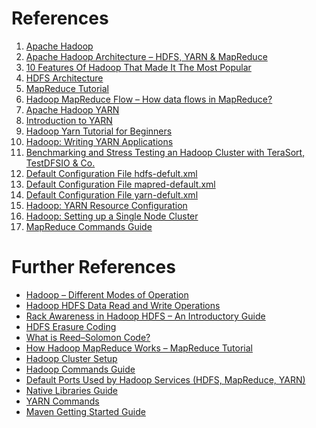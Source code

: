 # References
1. <a id="hadoop"></a> [Apache Hadoop](https://hadoop.apache.org/)
1. <a id="hadoop_architecture"></a> [Apache Hadoop Architecture – HDFS, YARN & MapReduce](https://techvidvan.com/tutorials/hadoop-architecture/)
1. <a id="hadoop_features"></a> [10 Features Of Hadoop That Made It The Most Popular](https://data-flair.training/blogs/features-of-hadoop-and-design-principles/)
1. <a id="hdfs_architecture"></a> [HDFS Architecture](https://hadoop.apache.org/docs/r3.3.5/hadoop-project-dist/hadoop-hdfs/HdfsDesign.html)
1. <a id="mapred_tutorial"></a> [MapReduce Tutorial](https://hadoop.apache.org/docs/r3.3.5/hadoop-mapreduce-client/hadoop-mapreduce-client-core/MapReduceTutorial.html)
1. <a id="mapred_flow"></a> [Hadoop MapReduce Flow – How data flows in MapReduce?](https://data-flair.training/blogs/hadoop-mapreduce-flow/)
1. <a id="yarn"></a> [Apache Hadoop YARN](https://hadoop.apache.org/docs/r3.3.5/hadoop-yarn/hadoop-yarn-site/YARN.html)
1. <a id="yarn_intro"></a> [Introduction to YARN](https://www.youtube.com/watch?v=5vmP1-6xd6Y&ab_channel=OracleLearning)
1. <a id="yarn_tutorial"></a> [Hadoop Yarn Tutorial for Beginners](https://data-flair.training/blogs/hadoop-yarn-tutorial/)
1. <a id="yarn_app"></a> [Hadoop: Writing YARN Applications](https://hadoop.apache.org/docs/r3.3.5/hadoop-yarn/hadoop-yarn-site/WritingYarnApplications.html)
1. <a id="dfsio"></a> [Benchmarking and Stress Testing an Hadoop Cluster with TeraSort, TestDFSIO & Co.](https://www.michael-noll.com/blog/2011/04/09/benchmarking-and-stress-testing-an-hadoop-cluster-with-terasort-testdfsio-nnbench-mrbench/)
1. <a id="hdfs_default_xml"></a> [Default Configuration File hdfs-defult.xml](https://hadoop.apache.org/docs/r3.3.5/hadoop-project-dist/hadoop-hdfs/hdfs-default.xml)
1. <a id="mapred_default_xml"></a> [Default Configuration File mapred-default.xml](https://hadoop.apache.org/docs/r3.3.5/hadoop-mapreduce-client/hadoop-mapreduce-client-core/mapred-default.xml)
1. <a id="yarn_default_xml"></a> [Default Configuration File yarn-defult.xml](https://hadoop.apache.org/docs/r3.3.5/hadoop-yarn/hadoop-yarn-common/yarn-default.xml)
1. <a id="yarn_resource_configuration"></a> [Hadoop: YARN Resource Configuration](https://hadoop.apache.org/docs/r3.3.5/hadoop-yarn/hadoop-yarn-site/ResourceModel.html)
1. <a id="single_node_cluster"></a> [Hadoop: Setting up a Single Node Cluster](https://hadoop.apache.org/docs/r3.3.5/hadoop-project-dist/hadoop-common/SingleCluster.html)
1. <a id="mapred_commands"></a> [MapReduce Commands Guide](https://hadoop.apache.org/docs/r3.3.5/hadoop-mapreduce-client/hadoop-mapreduce-client-core/MapredCommands.html)


# Further References <a name="fref"></a>
* [Hadoop – Different Modes of Operation](https://www.geeksforgeeks.org/hadoop-different-modes-of-operation/)
* [Hadoop HDFS Data Read and Write Operations](https://data-flair.training/blogs/hadoop-hdfs-data-read-and-write-operations/)
* [Rack Awareness in Hadoop HDFS – An Introductory Guide](https://data-flair.training/blogs/rack-awareness-hadoop-hdfs/)
* [HDFS Erasure Coding](https://hadoop.apache.org/docs/r3.3.5/hadoop-project-dist/hadoop-hdfs/HDFSErasureCoding.html)
* [What is Reed–Solomon Code?](https://www.geeksforgeeks.org/what-is-reed-solomon-code/)
* [How Hadoop MapReduce Works – MapReduce Tutorial](https://data-flair.training/blogs/how-hadoop-mapreduce-works/)
* [Hadoop Cluster Setup](https://hadoop.apache.org/docs/r3.3.5/hadoop-project-dist/hadoop-common/ClusterSetup.html) 
* [Hadoop Commands Guide](https://hadoop.apache.org/docs/r3.3.5/hadoop-project-dist/hadoop-common/CommandsManual.html)
* [Default Ports Used by Hadoop Services (HDFS, MapReduce, YARN)](https://kontext.tech/article/265/default-ports-used-by-hadoop-services-hdfs-mapreduce-yarn )
* [Native Libraries Guide](https://hadoop.apache.org/docs/r3.3.5/hadoop-project-dist/hadoop-common/NativeLibraries.html)
* [YARN Commands](https://hadoop.apache.org/docs/r3.3.5/hadoop-yarn/hadoop-yarn-site/YarnCommands.html)
* [Maven Getting Started Guide](https://maven.apache.org/guides/getting-started/index.html)